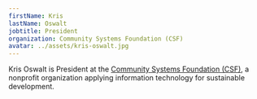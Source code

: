 ```yaml
---
firstName: Kris
lastName: Oswalt
jobtitle: President
organization: Community Systems Foundation (CSF)
avatar: ../assets/kris-oswalt.jpg
---
```


Kris Oswalt is President at the
[Community Systems Foundation (CSF)](https://www.communitysystemsfoundation.org/),
a nonprofit organization applying information technology for sustainable
development.
